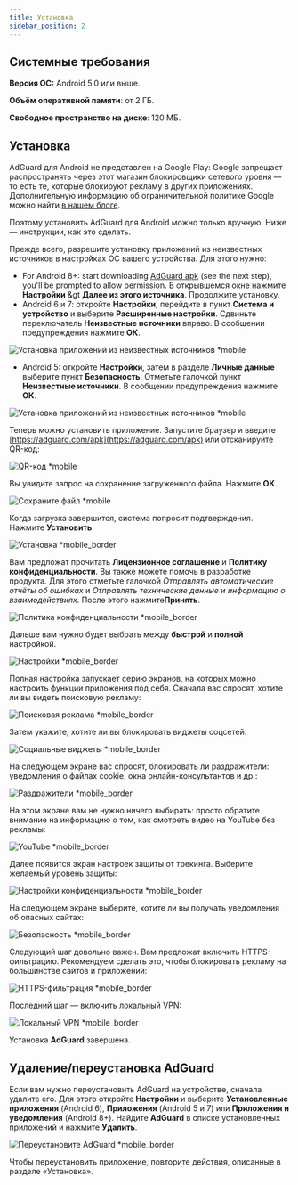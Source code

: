```yaml
---
title: Установка
sidebar_position: 2
---
```


## Системные требования

**Версия ОС:** Android 5.0 или выше.

**Объём оперативной памяти**: от 2 ГБ.

**Свободное пространство на диске**: 120 МБ.

## Установка

AdGuard для Android не представлен на Google Play: Google запрещает распространять через этот магазин блокировщики сетевого уровня — то есть те, которые блокируют рекламу в других приложениях. Дополнительную информацию об ограничительной политике Google можно найти [ в нашем блоге](https://blog.adguard.com/en/google-removes-adguard-android-app-google-play/).

Поэтому установить AdGuard для Android можно только вручную. Ниже — инструкции, как это сделать.

Прежде всего, разрешите установку приложений из неизвестных источников в настройках ОС вашего устройства. Для этого нужно:

* For Android 8+: start downloading [AdGuard apk](https://adguard.com/download.html?auto=1) (see the next step), you'll be prompted to allow permission. В открывшемся окне нажмите **Настройки** &gt **Далее из этого источника**. Продолжите установку.
* Android 6 и 7: откройте **Настройки**, перейдите в пункт **Система и устройство** и выберите **Расширенные настройки**. Сдвиньте переключатель **Неизвестные источники** вправо. В сообщении предупреждения нажмите **ОК**.

![Установка приложений из неизвестных источников *mobile](https://cdn.adtidy.org/content/kb/ad_blocker/android/installation/unknown_sources1.png)

* Android 5: откройте **Настройки**, затем в разделе **Личные данные** выберите пункт **Безопасность**. Отметьте галочкой пункт **Неизвестные источники**. В сообщении предупреждения нажмите **ОК**.

![Установка приложений из неизвестных источников *mobile](https://cdn.adtidy.org/content/kb/ad_blocker/android/installation/unknown_sources2.png)

Теперь можно установить приложение. Запустите браузер и введите [https://adguard.com/apk](https://adguard.com/apk) или отсканируйте QR-код:

![QR-код *mobile](https://cdn.adtidy.org/content/kb/ad_blocker/android/installation/qr.png)

Вы увидите запрос на сохранение загруженного файла. Нажмите **ОК**.

![Сохраните файл *mobile](https://cdn.adtidy.org/content/kb/ad_blocker/android/installation/save_the_file.png)

Когда загрузка завершится, система попросит подтверждения. Нажмите **Установить**.

![Установка *mobile_border](https://cdn.adtidy.org/content/kb/ad_blocker/android/installation/1.png)

Вам предложат прочитать **Лицензионное соглашение** и **Политику конфиденциальности**. Вы также можете помочь в разработке продукта. Для этого отметьте галочкой *Отправлять автоматические отчёты об ошибках* и *Отправлять технические данные и информацию о взаимодействиях*. После этого нажмите**Принять**.

![Политика конфиденциальности *mobile_border](https://cdn.adtidy.org/content/kb/ad_blocker/android/installation/2.png)

Дальше вам нужно будет выбрать между **быстрой** и **полной** настройкой.

![Настройки *mobile_border](https://cdn.adtidy.org/content/kb/ad_blocker/android/installation/3.png)

Полная настройка запускает серию экранов, на которых можно настроить функции приложения под себя. Сначала вас спросят, хотите ли вы видеть поисковую рекламу:

![Поисковая реклама *mobile_border](https://cdn.adtidy.org/content/kb/ad_blocker/android/installation/5.png)

Затем укажите, хотите ли вы блокировать виджеты соцсетей:

![Социальные виджеты *mobile_border](https://cdn.adtidy.org/content/kb/ad_blocker/android/installation/6.png)

На следующем экране вас спросят, блокировать ли раздражители: уведомления о файлах cookie, окна онлайн-консультантов и др.:

![Раздражители *mobile_border](https://cdn.adtidy.org/content/kb/ad_blocker/android/installation/7.png)

На этом экране вам не нужно ничего выбирать: просто обратите внимание на информацию о том, как смотреть видео на YouTube без рекламы:

![YouTube *mobile_border](https://cdn.adtidy.org/content/kb/ad_blocker/android/installation/youtube.jpg)

Далее появится экран настроек защиты от трекинга. Выберите желаемый уровень защиты:

![Настройки конфиденциальности *mobile_border](https://cdn.adtidy.org/content/kb/ad_blocker/android/installation/8.png)

На следующем экране выберите, хотите ли вы получать уведомления об опасных сайтах:

![Безопасность *mobile_border](https://cdn.adtidy.org/content/kb/ad_blocker/android/installation/9.png)

Следующий шаг довольно важен. Вам предложат включить HTTPS-фильтрацию. Рекомендуем сделать это, чтобы блокировать рекламу на большинстве сайтов и приложений:

![HTTPS-фильтрация *mobile_border](https://cdn.adtidy.org/content/kb/ad_blocker/android/installation/10.png)

Последний шаг — включить локальный VPN:

![Локальный VPN *mobile_border](https://cdn.adtidy.org/content/kb/ad_blocker/android/installation/11.png)

Установка **AdGuard** завершена.

## Удаление/переустановка AdGuard

Если вам нужно переустановить AdGuard на устройстве, сначала удалите его. Для этого откройте **Настройки** и выберите **Установленные приложения** (Android 6), **Приложения** (Android 5 и 7) или **Приложения и уведомления** (Android 8+). Найдите **AdGuard** в списке установленных приложений и нажмите **Удалить**.

![Переустановите AdGuard *mobile_border](https://cdn.adtidy.org/content/kb/ad_blocker/android/installation/12.png)

Чтобы переустановить приложение, повторите действия, описанные в разделе «Установка».